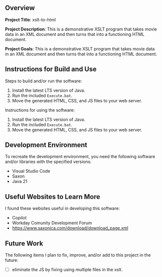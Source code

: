 ## Overview

**Project Title**: xslt-to-html

**Project Description**: This is a demonstrative XSLT program that takes movie data in an XML document and then turns that into a functioning HTML document.

**Project Goals**: This is a demonstrative XSLT program that takes movie data in an XML document and then turns that into a functioning HTML document.

## Instructions for Build and Use

Steps to build and/or run the software:

1. Install the latest LTS version of Java.
2. Run the included `Execute.bat`.
3. Move the generated HTML, CSS, and JS files to your web server.

Instructions for using the software:

1. Install the latest LTS version of Java.
2. Run the included `Execute.bat`.
3. Move the generated HTML, CSS, and JS files to your web server.

## Development Environment 

To recreate the development environment, you need the following software and/or libraries with the specified versions:

* Visual Studio Code
* Saxon
* Java 21

## Useful Websites to Learn More

I found these websites useful in developing this software:

* Copilot
* Workday Comunity Development Forum
* https://www.saxonica.com/download/download_page.xml

## Future Work

The following items I plan to fix, improve, and/or add to this project in the future:

* [ ] eliminate the JS by fixing using multiple files in the xslt. 
